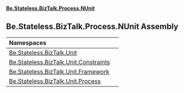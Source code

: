 #### [Be.Stateless.BizTalk.Process.NUnit](README.md 'README')

## Be.Stateless.BizTalk.Process.NUnit Assembly

| Namespaces | |
| :--- | :--- |
| [Be.Stateless.BizTalk.Unit](Be.Stateless.BizTalk.Unit.md 'Be.Stateless.BizTalk.Unit') | |
| [Be.Stateless.BizTalk.Unit.Constraints](Be.Stateless.BizTalk.Unit.Constraints.md 'Be.Stateless.BizTalk.Unit.Constraints') | |
| [Be.Stateless.BizTalk.Unit.Framework](Be.Stateless.BizTalk.Unit.Framework.md 'Be.Stateless.BizTalk.Unit.Framework') | |
| [Be.Stateless.BizTalk.Unit.Process](Be.Stateless.BizTalk.Unit.Process.md 'Be.Stateless.BizTalk.Unit.Process') | |
